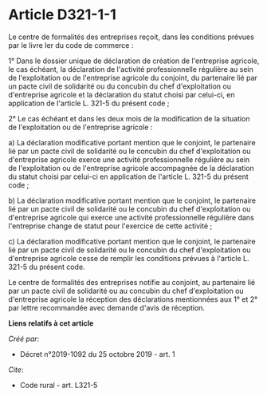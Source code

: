 # Article D321-1-1

Le centre de formalités des entreprises reçoit, dans les conditions prévues par le livre Ier du code de commerce : 

1° Dans le dossier unique de déclaration de création de l'entreprise agricole, le cas échéant, la déclaration de l'activité
professionnelle régulière au sein de l'exploitation ou de l'entreprise agricole du conjoint, du partenaire lié par un pacte
civil de solidarité ou du concubin du chef d'exploitation ou d'entreprise agricole et la déclaration du statut choisi par
celui-ci, en application de l'article L. 321-5 du présent code ; 

2° Le cas échéant et dans les deux mois de la modification de la situation de l'exploitation ou de l'entreprise agricole : 

a) La déclaration modificative portant mention que le conjoint, le partenaire lié par un pacte civil de solidarité ou le
concubin du chef d'exploitation ou d'entreprise agricole exerce une activité professionnelle régulière au sein de
l'exploitation ou de l'entreprise agricole accompagnée de la déclaration du statut choisi par celui-ci en application de
l'article L. 321-5 du présent code ; 

b) La déclaration modificative portant mention que le conjoint, le partenaire lié par un pacte civil de solidarité ou le
concubin du chef d'exploitation ou d'entreprise agricole qui exerce une activité professionnelle régulière dans l'entreprise
change de statut pour l'exercice de cette activité ; 

c) La déclaration modificative portant mention que le conjoint, le partenaire lié par un pacte civil de solidarité ou le
concubin du chef d'exploitation ou d'entreprise agricole cesse de remplir les conditions prévues à l'article L. 321-5 du
présent code. 

Le centre de formalités des entreprises notifie au conjoint, au partenaire lié par un pacte civil de solidarité ou au
concubin du chef d'exploitation ou d'entreprise agricole la réception des déclarations mentionnées aux 1° et 2° par lettre
recommandée avec demande d'avis de réception.

**Liens relatifs à cet article**

_Créé par_:

  - Décret n°2019-1092 du 25 octobre 2019 - art. 1

_Cite_:

  - Code rural - art. L321-5
